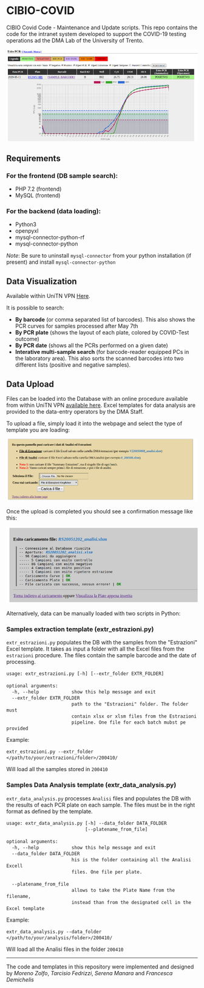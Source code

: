 # CIBIO-COVID

CIBIO Covid Code - Maintenance and Update scripts. This repo contains the code for the intranet system developed to support the COVID-19 testing operations ad the DMA Lab of the University of Trento.

![](https://github.com/azufre451/cibio-covid/blob/master/TEMPLATES/img/example_covid_2.jpg)

## Requirements

### For the frontend (DB sample search):
- PHP 7.2 (frontend)
- MySQL (frontend)

### For the backend (data loading):

- Python3
- openpyxl
- mysql-connector-python-rf
- mysql-connector-python

_Note_: Be sure to uninstall `mysql-connector` from your python installation (if present) and install `mysql-connector-python`

## Data Visualization ##

Available within UniTN VPN [Here](http://colab1.cibio.unitn.it:8080/cibio-covid/index.php).

It is possible to search:
- **By barcode** (or comma separated list of barcodes). This also shows the PCR curves for samples processed after May 7th
- **By PCR plate** (shows the layout of each plate, colored by COVID-Test outcome)
- **By PCR date** (shows all the PCRs performed on a given date)
- **Interative multi-sample search** (for barcode-reader equipped PCs in the laboratory area). This also sorts the scanned barcodes into two different lists (positive and negative samples).

## Data Upload ##

Files can be loaded into the Database with an online procedure available from within UniTN VPN [available here](http://colab1.cibio.unitn.it:8080/cibio-covid/load_data.php). Excel templates for data analysis are provided to the data-entry operators by the DMA Staff.

To upload a file, simply load it into the webpage and select the type of template you are loading:

![](https://github.com/azufre451/cibio-covid/blob/master/TEMPLATES/img/example_covid_upload1.jpg)

Once the upload is completed you should see a confirmation message like this:

![](https://github.com/azufre451/cibio-covid/blob/master/TEMPLATES/img/example_covid_upload2.jpg)

Alternatively, data can be manually loaded with two scripts in Python:

### Samples extraction template (extr_estrazioni.py)

`extr_estrazioni.py` populates the DB with the samples from the "Estrazioni" Excel template. It takes as input a folder with all the Excel files from the `estrazioni` procedure. The files contain the sample barcode and the date of processing.

```
usage: extr_estrazioni.py [-h] [--extr_folder EXTR_FOLDER]

optional arguments:
  -h, --help            show this help message and exit
  --extr_folder EXTR_FOLDER
                        path to the "Estrazioni" folder. The folder must
                        contain xlsx or xlsm files from the Estrazioni
                        pipeline. One file for each batch mubst pe provided
```

Example:

```
extr_estrazioni.py --extr_folder </path/to/your/extrazioni/folder>/200410/
```

Will load all the samples stored in `200410`


### Samples Data Analysis template (extr_data_analysis.py)

`extr_data_analysis.py` processes `Analisi` files and populates the DB with the results of each PCR plate on each sample. The files must be in the right format as defined by the template.

```
usage: extr_data_analysis.py [-h] --data_folder DATA_FOLDER
                             [--platename_from_file]

optional arguments:
  -h, --help            show this help message and exit
  --data_folder DATA_FOLDER
                        his is the folder containing all the Analisi Excell
                        files. One file per plate.

  --platename_from_file
                        allows to take the Plate Name from the filename,
                        instead than from the designated cell in the Excel template

```

Example:

```
extr_data_analysis.py --data_folder </path/to/your/analysis/folder>/200410/
```

Will load all the Analisi files in the folder `200410`

___

The code and templates in this repository were implemented and designed by *Moreno Zolfo*, *Tarcisio Fedrizzi*, *Serena Manara* and *Francesca Demichelis*
